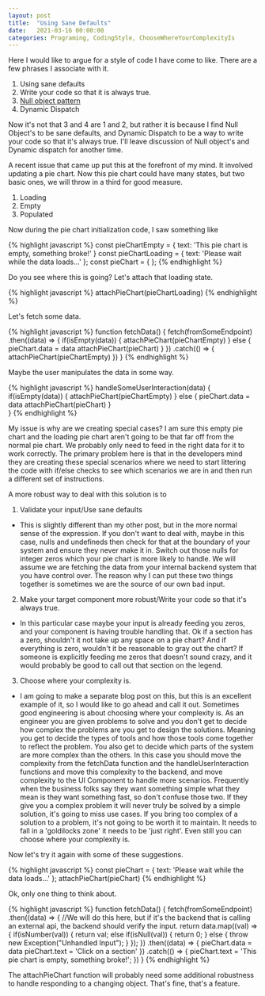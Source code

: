 ```yaml
---
layout: post
title:  "Using Sane Defaults"
date:   2021-03-16 00:00:00
categories: Programing, CodingStyle, ChooseWhereYourComplexityIs
---
```


Here I would like to argue for a style of code I have come to like. There are a few phrases I associate with it.
1. Using sane defaults
2. Write your code so that it is always true.
3. [Null object pattern](https://en.wikipedia.org/wiki/Null_object_pattern#JavaScript)
4. Dynamic Dispatch

Now it's not that 3 and 4 are 1 and 2, but rather it is because I find Null Object's to be sane defaults, and Dynamic Dispatch to be a way to write your code so that it's always true.  I'll leave discussion of Null object's and Dynamic dispatch for another time.

A recent issue that came up put this at the forefront of my mind. It involved updating a pie chart. Now this pie chart could have many states, but two basic ones, we will throw in a third for good measure.
1. Loading
2. Empty
3. Populated

Now during the pie chart initialization code, I saw something like

{% highlight javascript %}
const pieChartEmpty = {
   text: 'This pie chart is empty, something broke!'
}
const pieChartLoading = {
   text: 'Please wait while the data loads...'
};
const pieChart = {
};
{% endhighlight %}

Do you see where this is going? Let's attach that loading state.

{% highlight javascript %}
   attachPieChart(pieChartLoading)
{% endhighlight %}

Let's fetch some data.

{% highlight javascript %}
function fetchData() {
   fetch(fromSomeEndpoint)
       .then((data) => {
           if(isEmpty(data)) {
               attachPieChart(pieChartEmpty)
           } else {
               pieChart.data = data
               attachPieChart(pieChart)
           }
       })
       .catch(() => {
           attachPieChart(pieChartEmpty)
       })
}
{% endhighlight %}

Maybe the user manipulates the data in some way.

{% highlight javascript %}
handleSomeUserInteraction(data) {
   if(isEmpty(data)) {
       attachPieChart(pieChartEmpty)
   } else {
       pieChart.data = data
       attachPieChart(pieChart)
   }   
}
{% endhighlight %}

My issue is why are we creating special cases?  I am sure this empty pie chart and the loading pie chart aren't going to be that far off from the normal pie chart. We probably only need to feed in the right data for it to work correctly.  The primary problem here is that in the developers mind they are creating these special scenarios where we need to start littering the code with if/else checks to see which scenarios we are in and then run a different set of instructions.

A more robust way to deal with this solution is to
1. Validate your input/Use sane defaults

  - This is slightly different than my other post, but in the more normal sense of the expression.  If you don't want to deal with, maybe in this case, nulls and undefineds then check for that at the boundary of your system and ensure they never make it in.  Switch out those nulls for integer zeros which your pie chart is more likely to handle.  We will assume we are fetching the data from your internal backend system that you have control over.  The reason why I can put these two things together is sometimes we are the source of our own bad input.
2. Make your target component more robust/Write your code so that it's always true.

  - In this particular case maybe your input is already feeding you zeros, and your component is having trouble handling that.  Ok if a section has a zero, shouldn't it not take up any space on a pie chart?  And if everything is zero, wouldn't it be reasonable to gray out the chart?  If someone is explicitly feeding me zeros that doesn't sound crazy, and it would probably be good to call out that section on the legend.
3. Choose where your complexity is.

  - I am going to make a separate blog post on this, but this is an excellent example of it, so I would like to go ahead and call it out.  Sometimes good engineering is about choosing where your complexity is.  As an engineer you are given problems to solve and you don't get to decide how complex the problems are you get to design the solutions.  Meaning you get to decide the types of tools and how those tools come together to reflect the problem. You also get to decide which parts of the system are more complex than the others.  In this case you should move the complexity from the fetchData function and the handleUserInteraction functions and move this complexity to the backend, and move complexity to the UI Component to handle more scenarios.  Frequently when the business folks say they want something simple what they mean is they want something fast, so don't confuse those two.  If they give you a complex problem it will never truly be solved by a simple solution, it's going to miss use cases.  If you bring too complex of a solution to a problem, it's not going to be worth it to maintain. It needs to fall in a 'goldilocks zone' it needs to be 'just right'.  Even still you can choose where your complexity is.

Now let's try it again with some of these suggestions.


{% highlight javascript %}
const pieChart = {
   text: 'Please wait while the data loads...'
};
attachPieChart(pieChart)
{% endhighlight %}

Ok, only one thing to think about.

{% highlight javascript %}
function fetchData() {
   fetch(fromSomeEndpoint)
       .then((data) => {
           //We will do this here, but if it's the backend that is calling an external api, the backend should verify the input.
           return data.map((val) => {
               if(isNumber(val)) {
                   return val;
               else if(isNull(val)) {
                   return 0;
               } else {
                   throw new Exception("Unhandled Input");
               }
           });
       })
       .then((data) => {
           pieChart.data = data
           pieChart.text = 'Click on a section'
       })
       .catch(() => {
           pieChart.text = 'This pie chart is empty, something broke!';
       })
}
{% endhighlight %}

The attachPieChart function will probably need some additional robustness to handle responding to a changing object.  That's fine, that's a feature. 

